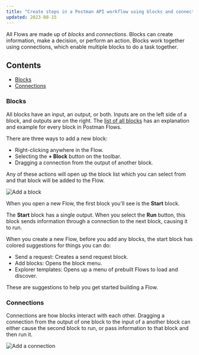 ```yaml
---
title: "Create steps in a Postman API workflow using blocks and connections"
updated: 2023-08-15
---
```


All Flows are made up of _blocks_ and _connections_. Blocks can create information, make a decision, or perform an action. Blocks work together using connections, which enable multiple blocks to do a task together.

## Contents

* [Blocks](#blocks)
* [Connections](#connections)

### Blocks

All blocks have an input, an output, or both. Inputs are on the left side of a block, and outputs are on the right. The [list of all blocks](/docs/postman-flows/reference/blocks-list/) has an explanation and example for every block in Postman Flows.

There are three ways to add a new block:

* Right-clicking anywhere in the Flow.
* Selecting the **+ Block** button on the toolbar.
* Dragging a connection from the output of another block.

Any of these actions will open up the block list which you can select from and that block will be added to the Flow.

<img src="https://assets.postman.com/postman-labs-docs/concepts/updated-adding-a-block.gif" alt="Add a block" fetchpriority="low" loading="lazy" />

When you open a new Flow, the first block you'll see is the **Start** block.

The **Start** block has a single output. When you select the **Run** button, this block sends information through a connection to the next block, causing it to run.

When you create a new Flow, before you add any blocks, the start block has colored suggestions for things you can do:

* Send a request: Creates a send request block.
* Add blocks: Opens the block menu.
* Explorer templates: Opens up a menu of prebuilt Flows to load and discover.

These are suggestions to help you get started building a Flow.

### Connections

Connections are how blocks interact with each other. Dragging a connection from the output of one block to the input of a another block can either cause the second block to run, or pass information to that block and then run it.

<img src="https://assets.postman.com/postman-labs-docs/concepts/updated-adding-a-connection.gif" alt="Add a connection" fetchpriority="low" loading="lazy" />
